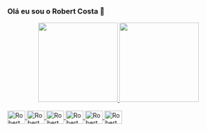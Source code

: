 ### Olá eu sou o Robert Costa 👋

<div align="center">
  <a href="https://github.com/Gzuuiis">
<img height="180em" src="https://github-readme-stats.vercel.app/api?username=Gzuuiis&show_icons=true&theme=dark&include_all_commits=true&count_private=true"/>
  <img height="180em" src="https://github-readme-stats.vercel.app/api/top-langs/?username=Gzuuiis&layout=compact&langs_count=7&theme=dark"/>
</div>

<div style="display: inline_block"><br>
  <img align="center" alt="Robert Costa" height="30" width="40" src="https://cdn.jsdelivr.net/gh/devicons/devicon/icons/javascript/javascript-original.svg">

<img align="center" alt="Robert Costa" height="30" width="40" src="https://cdn.jsdelivr.net/gh/devicons/devicon/icons/html5/html5-original.svg">

<img align="center" alt="Robert Costa" height="30" width="40" src="https://cdn.jsdelivr.net/gh/devicons/devicon/icons/css3/css3-original.svg">

<img align="center" alt="Robert Costa" height="30" width="40" src="https://cdn.jsdelivr.net/gh/devicons/devicon/icons/bootstrap/bootstrap-original.svg">

<img align="center" alt="Robert Costa" height="30" width="40" src="https://cdn.jsdelivr.net/gh/devicons/devicon/icons/php/php-original.svg">

<img align="center" alt="Robert Costa" height="30" width="40" src="https://cdn.jsdelivr.net/gh/devicons/devicon/icons/mysql/mysql-original.svg">
</div>
